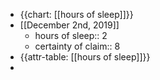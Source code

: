 - {{chart: [[hours of sleep]]}}
- [[December 2nd, 2019]]
    - hours of sleep:: 2
    - certainty of claim:: 8
- {{attr-table: [[hours of sleep]]}}
- 
